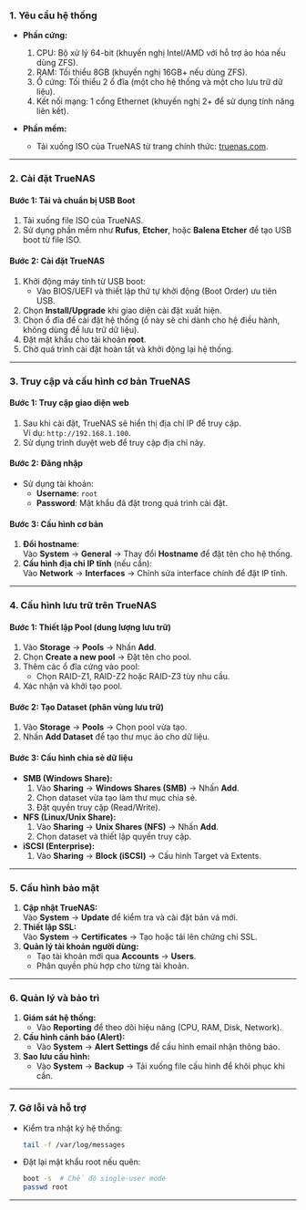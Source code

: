 
### **1. Yêu cầu hệ thống**
- **Phần cứng:**
  1. CPU: Bộ xử lý 64-bit (khuyến nghị Intel/AMD với hỗ trợ ảo hóa nếu dùng ZFS).
  2. RAM: Tối thiểu 8GB (khuyến nghị 16GB+ nếu dùng ZFS).
  3. Ổ cứng: Tối thiểu 2 ổ đĩa (một cho hệ thống và một cho lưu trữ dữ liệu).
  4. Kết nối mạng: 1 cổng Ethernet (khuyến nghị 2+ để sử dụng tính năng liên kết).

- **Phần mềm:**
  - Tải xuống ISO của TrueNAS từ trang chính thức: [truenas.com](https://www.truenas.com/download-truenas-core/).

---

### **2. Cài đặt TrueNAS**

#### **Bước 1: Tải và chuẩn bị USB Boot**
1. Tải xuống file ISO của TrueNAS.
2. Sử dụng phần mềm như **Rufus**, **Etcher**, hoặc **Balena Etcher** để tạo USB boot từ file ISO.

#### **Bước 2: Cài đặt TrueNAS**
1. Khởi động máy tính từ USB boot:
   - Vào BIOS/UEFI và thiết lập thứ tự khởi động (Boot Order) ưu tiên USB.
2. Chọn **Install/Upgrade** khi giao diện cài đặt xuất hiện.
3. Chọn ổ đĩa để cài đặt hệ thống (ổ này sẽ chỉ dành cho hệ điều hành, không dùng để lưu trữ dữ liệu).
4. Đặt mật khẩu cho tài khoản **root**.
5. Chờ quá trình cài đặt hoàn tất và khởi động lại hệ thống.

---

### **3. Truy cập và cấu hình cơ bản TrueNAS**

#### **Bước 1: Truy cập giao diện web**
1. Sau khi cài đặt, TrueNAS sẽ hiển thị địa chỉ IP để truy cập.  
   Ví dụ: `http://192.168.1.100`.
2. Sử dụng trình duyệt web để truy cập địa chỉ này.

#### **Bước 2: Đăng nhập**
- Sử dụng tài khoản:
  - **Username**: `root`
  - **Password**: Mật khẩu đã đặt trong quá trình cài đặt.

#### **Bước 3: Cấu hình cơ bản**
1. **Đổi hostname**:  
   Vào **System** → **General** → Thay đổi **Hostname** để đặt tên cho hệ thống.
2. **Cấu hình địa chỉ IP tĩnh** (nếu cần):  
   Vào **Network** → **Interfaces** → Chỉnh sửa interface chính để đặt IP tĩnh.

---

### **4. Cấu hình lưu trữ trên TrueNAS**

#### **Bước 1: Thiết lập Pool (dung lượng lưu trữ)**
1. Vào **Storage** → **Pools** → Nhấn **Add**.
2. Chọn **Create a new pool** → Đặt tên cho pool.
3. Thêm các ổ đĩa cứng vào pool:
   - Chọn RAID-Z1, RAID-Z2 hoặc RAID-Z3 tùy nhu cầu.
4. Xác nhận và khởi tạo pool.

#### **Bước 2: Tạo Dataset (phân vùng lưu trữ)**
1. Vào **Storage** → **Pools** → Chọn pool vừa tạo.
2. Nhấn **Add Dataset** để tạo thư mục ảo cho dữ liệu.

#### **Bước 3: Cấu hình chia sẻ dữ liệu**
- **SMB (Windows Share):**
  1. Vào **Sharing** → **Windows Shares (SMB)** → Nhấn **Add**.
  2. Chọn dataset vừa tạo làm thư mục chia sẻ.
  3. Đặt quyền truy cập (Read/Write).
- **NFS (Linux/Unix Share):**
  1. Vào **Sharing** → **Unix Shares (NFS)** → Nhấn **Add**.
  2. Chọn dataset và thiết lập quyền truy cập.
- **iSCSI (Enterprise):**
  1. Vào **Sharing** → **Block (iSCSI)** → Cấu hình Target và Extents.

---

### **5. Cấu hình bảo mật**

1. **Cập nhật TrueNAS:**  
   Vào **System** → **Update** để kiểm tra và cài đặt bản vá mới.
2. **Thiết lập SSL:**  
   Vào **System** → **Certificates** → Tạo hoặc tải lên chứng chỉ SSL.
3. **Quản lý tài khoản người dùng:**  
   - Tạo tài khoản mới qua **Accounts** → **Users**.
   - Phân quyền phù hợp cho từng tài khoản.

---

### **6. Quản lý và bảo trì**

1. **Giám sát hệ thống:**
   - Vào **Reporting** để theo dõi hiệu năng (CPU, RAM, Disk, Network).
2. **Cấu hình cảnh báo (Alert):**
   - Vào **System** → **Alert Settings** để cấu hình email nhận thông báo.
3. **Sao lưu cấu hình:**
   - Vào **System** → **Backup** → Tải xuống file cấu hình để khôi phục khi cần.

---

### **7. Gỡ lỗi và hỗ trợ**
- Kiểm tra nhật ký hệ thống:
  ```bash
  tail -f /var/log/messages
  ```
- Đặt lại mật khẩu root nếu quên:
  ```bash
  boot -s  # Chế độ single-user mode
  passwd root
  ```

---
